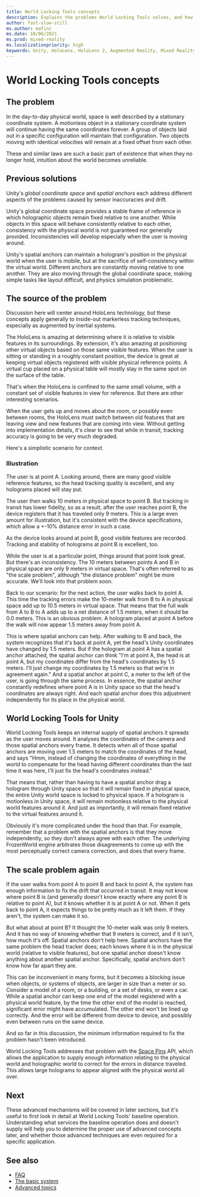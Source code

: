 ```yaml
---
title: World Locking Tools concepts
description: Explains the problems World Locking Tools solves, and how it solves them.
author: fast-slow-still
ms.author: mafinc
ms.date: 10/06/2021
ms.prod: mixed-reality
ms.localizationpriority: high
keywords: Unity, HoloLens, HoloLens 2, Augmented Reality, Mixed Reality, ARCore, ARKit, development, MRTK
---
```


# World Locking Tools concepts

## The problem

In the day-to-day physical world, space is well described by a stationary coordinate system. A motionless object in a stationary coordinate system will continue having the same coordinates forever. A group of objects laid out in a specific configuration will maintain that configuration. Two objects moving with identical velocities will remain at a fixed offset from each other.

These and similar laws are such a basic part of existence that when they no longer hold, intuition about the world becomes unreliable.

## Previous solutions

Unity's *global coordinate space* and *spatial anchors* each address different aspects of the problems caused by sensor inaccuracies and drift.

Unity's global coordinate space provides a stable frame of reference in which holographic objects remain fixed relative to one another.  While objects in this space will behave consistently relative to each other, consistency with the physical world is not guaranteed nor generally provided. Inconsistencies will develop especially when the user is moving around.

Unity's spatial anchors can maintain a hologram's position in the physical world when the user is mobile, but at the sacrifice of self-consistency within the virtual world. Different anchors are constantly moving relative to one another. They are also moving through the global coordinate space, making simple tasks like layout difficult, and physics simulation problematic.

## The source of the problem

Discussion here will center around HoloLens technology, but these concepts apply generally to inside-out markerless tracking techniques, especially as augmented by inertial systems.

The HoloLens is amazing at determining where it is relative to visible features in its surroundings. By extension, it's also amazing at positioning other virtual objects based on those same visible features. When the user is sitting or standing in a roughly constant position, the device is great at keeping virtual objects registered with visible physical reference points. A virtual cup placed on a physical table will mostly stay in the same spot on the surface of the table.  

That's when the HoloLens is confined to the same small volume, with a constant set of visible features in view for reference. But there are other interesting scenarios.

When the user gets up and moves about the room, or possibly even between rooms, the HoloLens must switch between old features that are leaving view and new features that are coming into view. Without getting into implementation details, it's clear to see that while in transit, tracking accuracy is going to be very much degraded.

Here's a simplistic scenario for context.

### Illustration

The user is at point A. Looking around, there are many good visible reference features, so the head tracking quality is excellent, and any holograms placed will stay put.

The user then walks 10 meters in physical space to point B. But tracking in transit has lower fidelity, so as a result, after the user reaches point B, the device registers that it has traveled only 9 meters. This is a large even amount for illustration, but it's consistent with the device specifications, which allow a +-10% distance error in such a case.

As the device looks around at point B, good visible features are recorded. Tracking and stability of holograms at point B is excellent, too.

While the user is at a particular point, things around that point look great. But there's an inconsistency. The 10 meters between points A and B in physical space are only 9 meters in virtual space. That's often referred to as "the scale problem", although "the distance problem" might be more accurate. We'll look into that problem soon.

Back to our scenario: for the next action, the user walks back to point A. This time the tracking errors make the 10-meter walk from B to A in physical space add up to 10.5 meters in virtual space. That means that the full walk from A to B to A adds up to a net distance of 1.5 meters, when it should be 0.0 meters. This is an obvious problem. A hologram placed at point A before the walk will now appear 1.5 meters away from point A.

This is where spatial anchors can help. After walking to B and back, the system recognizes that it's back at point A, yet the head's Unity coordinates have changed by 1.5 meters. But if the hologram at point A has a spatial anchor attached, the spatial anchor can think "I'm at point A, the head is at point A, but my coordinates differ from the head's coordinates by 1.5 meters. I'll just change my coordinates by 1.5 meters so that we're in agreement again." And a spatial anchor at point C, a meter to the left of the user, is going through the same process. In essence, the spatial anchor constantly redefines where point A is in Unity space so that the head's coordinates are always right. And each spatial anchor does this adjustment independently for its place in the physical world.  

## World Locking Tools for Unity

World Locking Tools keeps an internal supply of spatial anchors it spreads as the user moves around. It analyses the coordinates of the camera and those spatial anchors every frame. It detects when all of those spatial anchors are moving over 1.5 meters to match the coordinates of the head, and says "Hmm, instead of changing the coordinates of everything in the world to compensate for the head having different coordinates than the last time it was here, I'll just fix the head's coordinates instead."

That means that, rather than having to have a spatial anchor drag a hologram through Unity space so that it will remain fixed in physical space, the entire Unity world space is locked to physical space. If a hologram is motionless in Unity space, it will remain motionless relative to the physical world features around it. And just as importantly, it will remain fixed relative to the virtual features around it.

Obviously it's more complicated under the hood than that. For example, remember that a problem with the spatial anchors is that they move independently, so they don't always agree with each other. The underlying FrozenWorld engine arbitrates those disagreements to come up with the most perceptually correct camera correction, and does that every frame.

## The scale problem again

If the user walks from point A to point B and back to point A, the system has enough information to fix the drift that occurred in transit. It may not know where point B is (and generally doesn't know exactly where any point B is relative to point A), but it knows whether it is at point A or not. When it gets back to point A, it expects things to be pretty much as it left them. If they aren't, the system can make it so.

But what about at point B? It thought the 10-meter walk was only 9 meters. And it has no way of knowing whether that 9 meters is correct, and if it isn't, how much it's off. Spatial anchors don't help here. Spatial anchors have the same problem the head tracker does; each knows where it is in the physical world (relative to visible features), but one spatial anchor doesn't know anything about another spatial anchor. Specifically, spatial anchors don't know how far apart they are.

This can be inconvenient in many forms, but it becomes a blocking issue when objects, or systems of objects, are larger in size than a meter or so. Consider a model of a room, or a building, or a set of desks, or even a car. While a spatial anchor can keep one end of the model registered with a physical world feature, by the time the other end of the model is reached, significant error might have accumulated. The other end won't be lined up correctly. And the error will be different from device to device, and possibly even between runs on the same device.

And so far in this discussion, the minimum information required to fix the problem hasn't been introduced.

World Locking Tools addresses that problem with the [Space Pins](Concepts/Advanced/SpacePins.md) API, which allows the application to supply enough information relating to the physical world and holographic world to correct for the errors in distance traveled. This allows large holograms to appear aligned with the physical world all over.

## Next

These advanced mechanisms will be covered in later sections, but it's useful to first look in detail at World Locking Tools' baseline operation. Understanding what services the baseline operation does and doesn't supply will help you to determine the proper use of advanced concepts later, and whether those advanced techniques are even required for a specific application.

## See also

* [FAQ](IntroFAQ.md)
* [The basic system](Concepts/BasicConcepts.md)
* [Advanced topics](Concepts/AdvancedConcepts.md)
